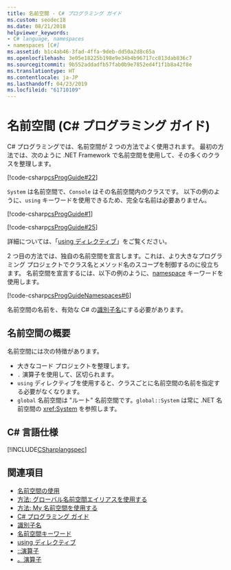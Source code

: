 ```yaml
---
title: 名前空間 - C# プログラミング ガイド
ms.custom: seodec18
ms.date: 08/21/2018
helpviewer_keywords:
- C# language, namespaces
- namespaces [C#]
ms.assetid: b1c4ab46-3fad-4ffa-9deb-dd50a2d8c65a
ms.openlocfilehash: 3e05e18225b198e9e34b4b96717cc813dab836c7
ms.sourcegitcommit: 9b552addadfb57fab0b9e7852ed4f1f1b8a42f8e
ms.translationtype: HT
ms.contentlocale: ja-JP
ms.lasthandoff: 04/23/2019
ms.locfileid: "61710109"
---
```

# <a name="namespaces-c-programming-guide"></a>名前空間 (C# プログラミング ガイド)

C# プログラミングでは、名前空間が 2 つの方法でよく使用されます。 最初の方法では、次のように .NET Framework で名前空間を使用して、その多くのクラスを整理します。  
  
 [!code-csharp[csProgGuide#22](~/samples/snippets/csharp/VS_Snippets_VBCSharp/csProgGuide/CS/progGuide.cs#22)]  
  
`System` は名前空間で、`Console` はその名前空間内のクラスです。 以下の例のように、`using` キーワードを使用できるため、完全な名前は必要ありません。  
  
 [!code-csharp[csProgGuide#1](~/samples/snippets/csharp/VS_Snippets_VBCSharp/csProgGuide/CS/using.cs#1)]  
  
 [!code-csharp[csProgGuide#25](~/samples/snippets/csharp/VS_Snippets_VBCSharp/csProgGuide/CS/progGuide.cs#25)]  
  
詳細については、「[using ディレクティブ](../../language-reference/keywords/using-directive.md)」をご覧ください。  
  
2 つ目の方法では、独自の名前空間を宣言します。これは、より大きなプログラミング プロジェクトでクラス名とメソッド名のスコープを制御するのに役立ちます。 名前空間を宣言するには、以下の例のように、[namespace](../../language-reference/keywords/namespace.md) キーワードを使用します。  
  
 [!code-csharp[csProgGuideNamespaces#6](~/samples/snippets/csharp/VS_Snippets_VBCSharp/csProgGuideNamespaces/CS/Namespaces.cs#6)]

名前空間の名前を、有効な C# の[識別子名](../inside-a-program/identifier-names.md)にする必要があります。

## <a name="namespaces-overview"></a>名前空間の概要  

名前空間には次の特徴があります。  
  
- 大きなコード プロジェクトを整理します。  
- `.` 演算子を使用して、区切られます。  
- `using` ディレクティブを使用すると、クラスごとに名前空間の名前を指定する必要がなくなります。  
- `global` 名前空間は "ルート" 名前空間です。`global::System` は常に .NET 名前空間の <xref:System> を参照します。  

## <a name="c-language-specification"></a>C# 言語仕様

[!INCLUDE[CSharplangspec](~/includes/csharplangspec-md.md)]  
  
## <a name="see-also"></a>関連項目

- [名前空間の使用](using-namespaces.md)
- [方法: グローバル名前空間エイリアスを使用する](how-to-use-the-global-namespace-alias.md)
- [方法: My 名前空間を使用する](how-to-use-the-my-namespace.md)
- [C# プログラミング ガイド](../index.md)
- [識別子名](../inside-a-program/identifier-names.md)
- [名前空間キーワード](../../language-reference/keywords/namespace-keywords.md)
- [using ディレクティブ](../../language-reference/keywords/using-directive.md)
- [::演算子](../../language-reference/operators/namespace-alias-qualifer.md)
- [。演算子](../../language-reference/operators/member-access-operator.md)
